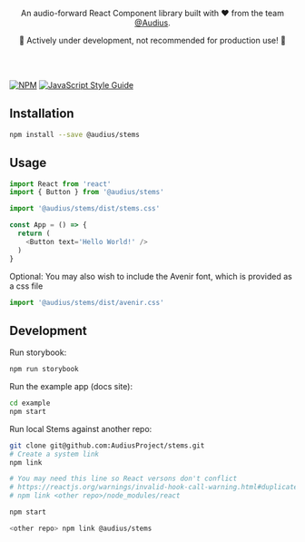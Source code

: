 <p align="center">
  <p align="center">
    An audio-forward React Component library built with ❤️ from the team <a href="https://audius.org">@Audius</a>.
  </p>
  <p align="center">
    🚧  Actively under development, not recommended for production use! 🚧
  </p>
</p>

<br/>
<br/>

[![NPM](https://img.shields.io/npm/v/stems.svg)](https://www.npmjs.com/package/stems) [![JavaScript Style Guide](https://img.shields.io/badge/code_style-standard-brightgreen.svg)](https://standardjs.com)

## Installation

```bash
npm install --save @audius/stems
```

## Usage

```js
import React from 'react'
import { Button } from '@audius/stems'

import '@audius/stems/dist/stems.css'

const App = () => {
  return (
    <Button text='Hello World!' />
  )
}
```

Optional: You may also wish to include the Avenir font, which is provided as a css file

```js
import '@audius/stems/dist/avenir.css'
```

## Development

Run storybook:

```bash
npm run storybook
```

Run the example app (docs site):

```bash
cd example
npm start
```

Run local Stems against another repo:

```bash
git clone git@github.com:AudiusProject/stems.git
# Create a system link
npm link

# You may need this line so React versons don't conflict
# https://reactjs.org/warnings/invalid-hook-call-warning.html#duplicate-react
# npm link <other repo>/node_modules/react

npm start

<other repo> npm link @audius/stems
```

